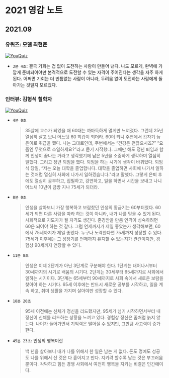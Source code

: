 # 2021 영감 노트

## 2021.09

### 유퀴즈: 모델 최현준

[![YouQuiz](https://img.youtube.com/vi/9wZxVNS5CK0/0.jpg)](https://youtu.be/9wZxVNS5CK0?t=183)

- `3분 4초`: 결국 기회는 겁 없이 도전하는 사람이 만들어 낸다. 나도 모르게, 완벽에 가깝게 준비되어야만 본격적으로 도전할 수 있는 자격이 주어진다는 생각을 자주 하게 된다. 어쩌면 기회는 더 빈틈없는 사람이 아니라, 두려움 없이 도전하는 사람에게 돌아가는 것일지 모르겠다.

### 인터뷰: 김형석 철학자

[![YouQuiz](https://img.youtube.com/vi/xw9MpFunkHg/0.jpg)](https://youtu.be/xw9MpFunkHg)

- `4분 0초`

    > 35살에 교수가 되었을 때 60대는 까마득하게 멀게만 느껴졌다. 그런데 25년 열심히 살고 보니 어느덧 60 회갑이 되더라. 60이 되니 주변에서 갑자기 늙은이로 취급을 했다. 나는 그대로인데, 주변에서는 “건강은 괜찮으시죠?” “요즘엔 무엇으로 소일하세요?”라고 묻기 시작했다. 그때만 해도 정년 퇴임과 함께 인생이 끝나는 거라고 생각했기에 남은 5년을 소중하게 생각하며 열심히 일했다. 그리고 정년 퇴임을 했다. 퇴임을 하는 시기에 생각이 바뀌었다. 퇴임식 당일, “저는 오늘 대학을 졸업합니다. 대학을 졸업하면 사회에 나가서 일하는 것처럼 열심히 사회에 나가서 일하겠습니다."라고 말했다. 그렇게 은퇴 후에도 열심히 공부하고, 집필하고, 강연하고, 일을 하면서 시간을 보내고 나니 어느새 10년이 금방 지나 75세가 되더라.

- `8분 0초`

    > 인생을 살아보니 가장 행복하고 보람찼던 인생의 황금기는 60부터였다. 60세가 되면 다른 사람을 따라 하는 것이 아니라, 내가 나를 믿을 수 있게 된다. 사회적으로 지도자가 될 자격도 생긴다. 존경받을 만큼 인격이 성숙하려면 60은 되어야 하는 것 같다. 그럼 언제까지가 제일 좋았는가 생각해보면, 60에서 75세까지가 제일 좋았다. 누구나 노력한다면 75세까지 성장할 수 있다. 75세가 이후에는 그 성장기를 언제까지 유지할 수 있는지가 관건이지만, 경험상 90세까지 연장할 수 있다.

- `11분 8초`
  
    > 인생은 이제 2단계가 아닌 3단계로 구분해야 한다. 1단계는 태어나서부터 30세까지의 시기로 배움의 시기다. 2단계는 30세부터 65세까지로 사회에서 일하는 시기이다. 3단계는 65세부터 90세까지로 사회 속에서 새로운 보람을 찾아야 하는 시기다. 65세 이후에는 반드시 새로운 공부를 시작하고, 일을 계속 하고, 취미 생활을 가지며 살아야만 성장할 수 있다.

- `18분 20초`
  
    > 95세 이전에는 신체가 정신을 리드했지만, 95세가 넘기 시작하면서부터 내 정신이 신체를 리드하는 상황을 느끼고 있다. 경험상 정신은 좀처럼 늙지 않는다. 나이가 들어가면서 기억력은 떨어질 수 있지만, 그만큼 사고력이 증가한다.

- `45분 23초`: 인생의 행복이란

    > 백 년을 살아보니 내가 나를 위해서 한 일은 남는 게 없다. 돈도 명예도 성공도 나를 위해서 산 것은 다 흩어지고 만다. 지키려 할수록 남는 것은 부끄러움뿐이다. 각박하고 힘든 경쟁 사회에서 여전히 행복을 지키는 비결은 인간애이다.